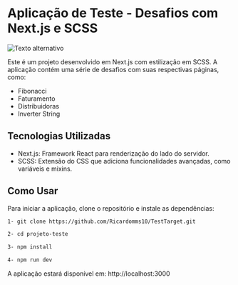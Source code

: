 # Aplicação de Teste - Desafios com Next.js e SCSS

![Texto alternativo](./public/2024-09-25-16-27-43.gif)

Este é um projeto desenvolvido em Next.js com estilização em SCSS. A aplicação contém uma série de desafios com suas respectivas páginas, como:

- Fibonacci
- Faturamento
- Distribuidoras
- Inverter String

## Tecnologias Utilizadas

- Next.js: Framework React para renderização do lado do servidor.
- SCSS: Extensão do CSS que adiciona funcionalidades avançadas, como variáveis e mixins.

## Como Usar

Para iniciar a aplicação, clone o repositório e instale as dependências:

```bash
1- git clone https://github.com/Ricardomms10/TestTarget.git

2- cd projeto-teste

3- npm install

4- npm run dev

```
A aplicação estará disponível em: http://localhost:3000
